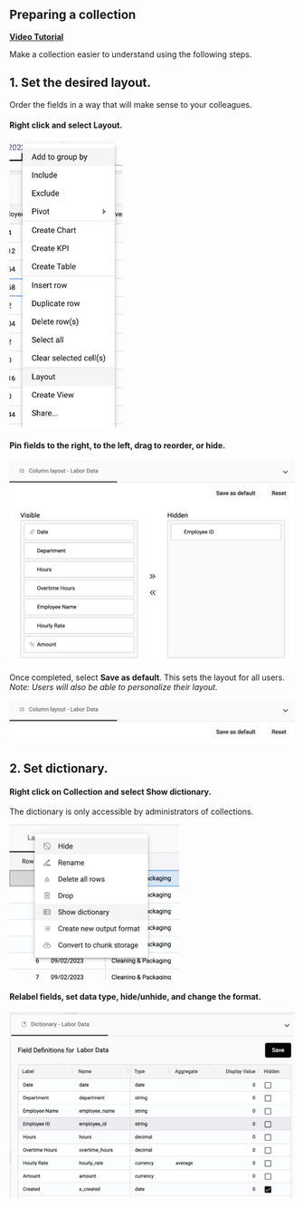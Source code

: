 ## Preparing a collection

[**Video Tutorial**](https://youtu.be/x5n19V9foWA?feature=shared)

Make a collection easier to understand using the following steps.

## 1. Set the desired layout. 

Order the fields in a way that will make sense to your colleagues.  

#### Right click and select Layout.

<img src="../assets/default_layout1_matt.png"  style="width:200px" class="border"></img>
   
#### Pin fields to the right, to the left, drag to reorder, or hide. 

<img src="../assets/default_layout2_matt.png"  style="width:600px" class="border"></img>

Once completed, select **Save as default**.  This sets the layout for all users.  _Note:  Users will also be able to personalize their layout._

<img src="../assets/default_layout3_matt.png"  style="width:600px" class="border"></img>   

## 2. Set dictionary. 

#### Right click on Collection and select Show dictionary.

The dictionary is only accessible by administrators of collections.  

   <img src="../assets/preparing_collection1_matt.png"  style="width:300px" class="border"></img>
   
#### Relabel fields, set data type, hide/unhide, and change the format.

   <img src="../assets/data_dictionary_matt.png"  style="width:800px" class="border"></img>   
